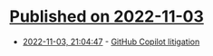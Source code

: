 # [Published on 2022-11-03](index.md)

* [2022-11-03, 21:04:47](https://lobste.rs/s/ukgknn/github_copilot_litigation) - [GitHub Copilot litigation](https://githubcopilotlitigation.com)
